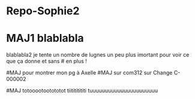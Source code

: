 # Repo-Sophie2
# MAJ1 blablabla
blablabla2
je tente un nombre de lugnes un peu plus imortant
pour voir ce que ça donne
et sans # en plus !

#MAJ pour montrer mon pg à Axelle
#MAJ sur com312 sur Change C-000002

#MAJ totooootootototot
tiitititititi
tuuuuuuuuuuuuuuuuuuuuuu
